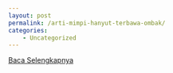 ```yaml
---
layout: post
permalink: /arti-mimpi-hanyut-terbawa-ombak/
categories:
    - Uncategorized
---
```


[Baca Selengkapnya](/07)